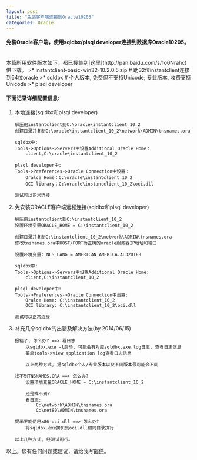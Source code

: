 ```yaml
---
layout: post
title: "免装客户端连接到Oracle10205"
categories: Oracle
---
```

#### 免装Oracle客户端，使用sqldbx/plsql developer连接到数据库Oracle10205。
<br />
本篇所用软件版本如下，都已搜集到[这里](http://pan.baidu.com/s/1o6Nrahc)供下载。
>* instantclient-basic-win32-10.2.0.5.zip # 助32位instantclient连接到64位oracle
>* sqldbx # 个人版本, 免费但不支持Unicode; 专业版本, 收费支持Unicode
>* plsql developer

#### 下面记录详细配置信息: <p>
1.  本地连接(sqldbx和plsql developer)

		解压缩instantclient到C:\oracle\instantclient_10_2
		创建目录并复制C:\oracle\instantclient_10_2\network\ADMIN\tnsnames.ora

		sqldbx中:
		Tools->Options->Servers中设置Additional Oracle Home：
			client,C:\oracle\instantclient_10_2

		plsql developer中:
		Tools->Preferences->Oracle Connection中设置：
			Oralce Home：C:\oracle\instantclient_10_2
			OCI library：C:\oracle\instantclient_10_2\oci.dll

		测试可以正常连接
2.  免安装ORACLE客户端远程连接(sqldbx和plsql developer)

		解压缩instantclient到C:\instantclient_10_2
		设置环境变量ORACLE_HOME = C:\instantclient_10_2

		创建目录并复制C:\instantclient_10_2\network\ADMIN\tnsnames.ora
		修改tnsnames.ora中HOST/PORT为正确的oracle服务器IP地址和端口

		设置环境变量: NLS_LANG = AMERICAN_AMERICA.AL32UTF8

		sqldbx中:
		Tools->Options->Servers中设置Additional Oracle Home:
			client,C:\instantclient_10_2

		plsql developer中:
		Tools->Preferences->Oracle Connection中设置:
			Oralce Home: C:\instantclient_10_2
			OCI library: C:\instantclient_10_2\oci.dll

		测试可以正常连接
3.  补充几个sqldbx的出错及解决方法(by 2014/06/15)

		报错了, 怎么办? ==> 看日志
			以sqldbx.exe -l启动, 可能会有对应sqldbx.exe.log日志, 查看日志信息
			菜单tools->view application log查看日志信息

			以上两种方式, 据sqldbx个人/专业版本以及不同版本号可能会不同

		找不到TNSNAMES.ORA ==> 怎么办?
			设置环境变量ORACLE_HOME = C:\instantclient_10_2

			还是找不到?
			看日志:
				C:\network\ADMIN\tnsnames.ora
				C:\net80\ADMIN\tnsnames.ora

		提示不能使用x86 oci.dll ==> 怎么办?
			将sqldbx.exe拷贝到oci.dll相同目录执行

		以上几种方式, 经测试可行。

以上。您有任何问题或建议，请给我写[邮件](mailto:yinwer81@gmail.com)。
